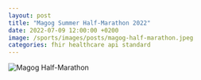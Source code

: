 ```yaml
---
layout: post
title: "Magog Summer Half-Marathon 2022"
date: 2022-07-09 12:00:00 +0200
image: /sports/images/posts/magog-half-marathon.jpeg
categories: fhir healthcare api standard
---
```


![Magog Half-Marathon](/sports/images/posts/magog-half-marathon.jpeg)